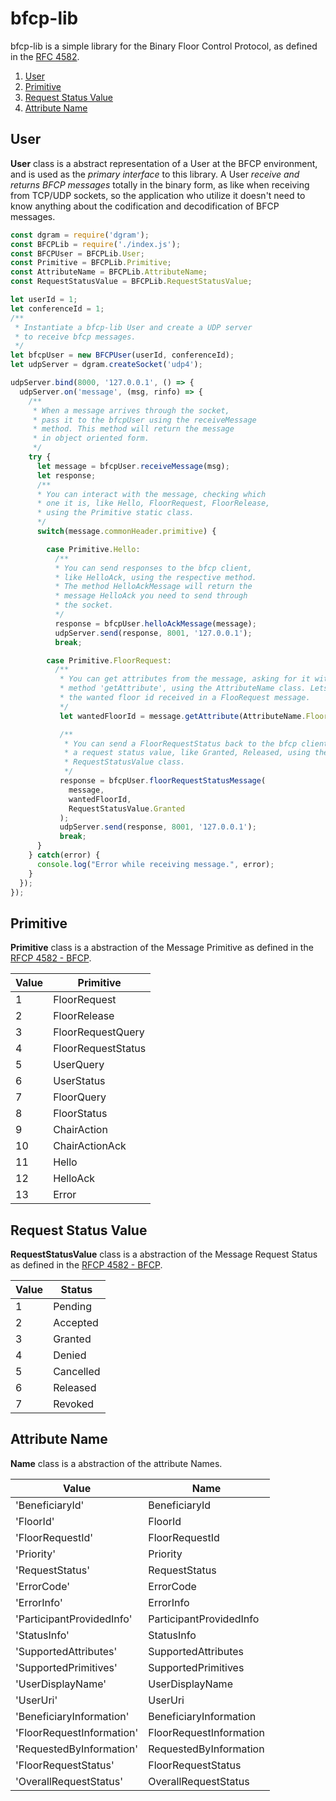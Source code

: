 # bfcp-lib
bfcp-lib is a simple library for the Binary Floor Control Protocol, as
defined in the [RFC 4582](https://tools.ietf.org/html/rfc4582).

1. [User](https://github.com/Scheffel-V/bfcp-lib#user)
2. [Primitive](https://github.com/Scheffel-V/bfcp-lib#primitive)
3. [Request Status Value](https://github.com/Scheffel-V/bfcp-lib#request-status-value)
4. [Attribute Name](https://github.com/Scheffel-V/bfcp-lib#attribute-name)

## User
**User** class is a abstract representation of a User at the BFCP environment,
and is used as the _primary interface_ to this library. A User _receive and
returns BFCP messages_ totally in the binary form, as like when receiving
from TCP/UDP sockets, so the application who utilize it doesn't need to
know anything about the codification and decodification of BFCP messages.

```javascript
const dgram = require('dgram');
const BFCPLib = require('./index.js');
const BFCPUser = BFCPLib.User;
const Primitive = BFCPLib.Primitive;
const AttributeName = BFCPLib.AttributeName;
const RequestStatusValue = BFCPLib.RequestStatusValue;

let userId = 1;
let conferenceId = 1;
/**
 * Instantiate a bfcp-lib User and create a UDP server
 * to receive bfcp messages.
 */
let bfcpUser = new BFCPUser(userId, conferenceId);
let udpServer = dgram.createSocket('udp4');

udpServer.bind(8000, '127.0.0.1', () => {
  udpServer.on('message', (msg, rinfo) => {
    /**
     * When a message arrives through the socket,
     * pass it to the bfcpUser using the receiveMessage
     * method. This method will return the message
     * in object oriented form.
     */
    try {
      let message = bfcpUser.receiveMessage(msg);
      let response;
      /**
      * You can interact with the message, checking which
      * one it is, like Hello, FloorRequest, FloorRelease,
      * using the Primitive static class.
      */
      switch(message.commonHeader.primitive) {

        case Primitive.Hello:
          /**
          * You can send responses to the bfcp client,
          * like HelloAck, using the respective method.
          * The method HelloAckMessage will return the
          * message HelloAck you need to send through
          * the socket.
          */
          response = bfcpUser.helloAckMessage(message);
          udpServer.send(response, 8001, '127.0.0.1');
          break;

        case Primitive.FloorRequest:
          /**
           * You can get attributes from the message, asking for it with the
           * method 'getAttribute', using the AttributeName class. Lets get
           * the wanted floor id received in a FlooRequest message.
           */
           let wantedFloorId = message.getAttribute(AttributeName.FloorId).content;

           /**
            * You can send a FloorRequestStatus back to the bfcp client using
            * a request status value, like Granted, Released, using the
            * RequestStatusValue class.
            */
           response = bfcpUser.floorRequestStatusMessage(
             message,
             wantedFloorId,
             RequestStatusValue.Granted
           );
           udpServer.send(response, 8001, '127.0.0.1');
           break;
      }
    } catch(error) {
      console.log("Error while receiving message.", error);
    }
  });
});
```

## Primitive
**Primitive** class is a abstraction of the Message Primitive as defined in
the [RFCP 4582 - BFCP](https://tools.ietf.org/html/rfc4582#section-5.1).

  | Value | Primitive |
  | --- | --- |
  | 1 | FloorRequest |
  | 2 | FloorRelease |
  | 3 | FloorRequestQuery |
  | 4 | FloorRequestStatus |
  | 5 | UserQuery |
  | 6 | UserStatus |
  | 7 | FloorQuery |
  | 8 | FloorStatus |
  | 9 | ChairAction |
  | 10 | ChairActionAck |
  | 11 | Hello |
  | 12 | HelloAck |
  | 13 | Error |


## Request Status Value
**RequestStatusValue** class is a abstraction of the Message Request Status as
defined in the [RFCP 4582 - BFCP](https://tools.ietf.org/html/rfc4582#section-5.2.5).

  | Value | Status |
  | --- | --- |
  | 1 | Pending |
  | 2 | Accepted |
  | 3 | Granted |
  | 4 | Denied |
  | 5 | Cancelled |
  | 6 | Released |
  | 7 | Revoked |


## Attribute Name
**Name** class is a abstraction of the attribute Names.

  | Value | Name |
  |-------------------------------|---------------------------|
  |   'BeneficiaryId'             | BeneficiaryId             |
  |   'FloorId'                   | FloorId                   |
  |   'FloorRequestId'            | FloorRequestId            |
  |   'Priority'                  | Priority                  |
  |   'RequestStatus'             | RequestStatus             |
  |   'ErrorCode'                 | ErrorCode                 |
  |   'ErrorInfo'                 | ErrorInfo                 |
  |   'ParticipantProvidedInfo'   | ParticipantProvidedInfo   |
  |   'StatusInfo'                | StatusInfo                |
  |   'SupportedAttributes'       | SupportedAttributes       |
  |   'SupportedPrimitives'       | SupportedPrimitives       |
  |   'UserDisplayName'           | UserDisplayName           |
  |   'UserUri'                   | UserUri                   |
  |   'BeneficiaryInformation'    | BeneficiaryInformation    |
  |   'FloorRequestInformation'   | FloorRequestInformation   |
  |   'RequestedByInformation'    | RequestedByInformation    |
  |   'FloorRequestStatus'        | FloorRequestStatus        |
  |   'OverallRequestStatus'      | OverallRequestStatus      |

